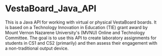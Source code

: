 # VestaBoard_Java_API

This is a Java API for working with virtual or physical VestaBoard boards. It is based on a Technology Innovation in Education (TIE) grant award by Mount Vernon Nazarene University's (MVNU) Online and Technology Committee. The goal is to use this API to create laboratory assignments for students in CS1 and CS2 (primarily) and then assess their engagement with a non-traditional output device. 
